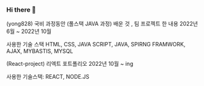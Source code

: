 ### Hi there 👋

(yong828)
국비 과정동안 (풀스택 JAVA 과정) 배운 것 , 팀 프로젝트 한 내용
2022년 6월 ~ 2022년 10월

사용한 기술 스택
HTML,
CSS,
JAVA SCRIPT,
JAVA,
SPIRNG FRAMWORK,
AJAX,
MYBASTIS,
MYSQL


(React-project)
리엑트 포트폴리오
2022년 10월 ~ ing

사용한 기술스택:
REACT,
NODE.JS
